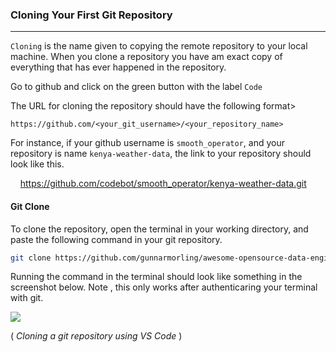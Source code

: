 ### Cloning Your First Git Repository

---

`Cloning` is the name given to copying the remote repository to your local machine.  When you clone a repository you have am exact copy of everything that has ever happened in the repository.

Go to github and click on the green button with the label `Code`

The URL for cloning the repository should have the following format> 

```
https://github.com/<your_git_username>/<your_repository_name>
```

For instance, if your github username is `smooth_operator`, and your repository is name `kenya-weather-data`, the link to your repository should look like this.

    https://github.com/codebot/smooth_operator/kenya-weather-data.git

#### Git Clone

To clone the repository, open the terminal in your working directory, and paste the following command in your git repository.

```sh
git clone https://github.com/gunnarmorling/awesome-opensource-data-engineering.git
```

Running the command in the terminal should look like something in the screenshot below. Note , this only works after authenticaring your terminal with git.

![](/home/c99/Desktop/phoenix-workshops/phoenix-etl-workshop-q2/01-git-basics/screenshots/git-clone-demo.png)

( *Cloning a git repository using VS Code* )
